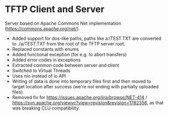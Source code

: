# TFTP Client and Server

Server based on Apache Commons Net implementation (https://commons.apache.org/net/).

* Added support for dos-like paths, paths like a:\TEST.TXT are converted to ./a/TEST.TXT from the root of the TFTP
  server root.
* Replaced constants with enums
* Added functional exception (for e.g. to abort transfers)
* Added error codes in exceptions
* Extracted common code between server and client
* Switched to Virtual Threads
* Uses nio instead of io API
* Writing of data is done into temporary files first and then moved to target location after success (we're not ending
  with partially uploaded files)
* Removed fix
  for https://issues.apache.org/jira/browse/NET-414 / https://svn.apache.org/viewvc?view=revision&revision=1782356, as
  that was breaking CLU compatibility.
